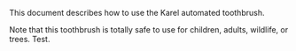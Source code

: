 This document describes how to use the Karel automated toothbrush.

Note that this toothbrush is totally safe to use for children, adults, wildlife, or trees. Test.
